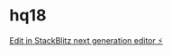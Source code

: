 # hq18

[Edit in StackBlitz next generation editor ⚡️](https://stackblitz.com/~/github.com/shok8899/hq18)